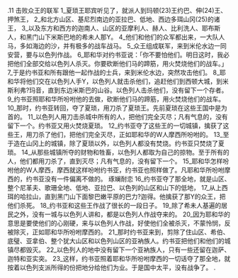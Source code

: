 .11 
击败众王的联军 
1_夏琐王耶宾听见了，就派人到玛顿(23)王约巴、伸(24)王、押煞王， 2_和北方山区、基尼烈南边的亚拉巴、低地、西边多珥山冈(25)的诸王， 3_以及东方和西方的迦南人、山区的亚摩利人、赫人、比利洗人、耶布斯人，和黑门山下米斯巴地的希未人那Y。 4_他们和他们的众军都出来，一大队人马，多如海边的沙，并有极多的战车战马。 5_众王组成联军，来到米伦水边一同安营，要与以色列作战。 
6_耶和华对约书亚说：「你不要怕他们。明日这时，我必把他们全部交给以色列人杀灭。你要砍断他们马的蹄筋，用火焚烧他们的战车。」 7_于是约书亚和所有跟他一起作战的士兵，来到米伦水边，突然攻击他们。 8_耶和华将他们交在以色列人手Y，以色列人就击杀他们，追赶他们到西顿大城，到米斯利弗?玛音，直到东边米斯巴的山谷。以色列人击杀他们，没有留下一个存者。 9_约书亚照耶和华所吩咐他的去做，砍断他们马的蹄筋，用火焚烧他们的战车。 
10_那时，约书亚转回，夺了夏琐，用刀杀了夏琐王。先前夏琐在这些王国中是为首的。 11_以色列人用刀击杀城中所有的人，把他们完全灭尽；凡有气息的，没有留下一个。约书亚又用火焚烧夏琐。 12_约书亚夺了这些王的一切城镇，擒获了这些王，用刀杀了他们，把他们完全灭尽，正如耶和华的W人摩西所吩咐的。 13_至于造在山冈上的城镇，除了夏琐以外，以色列人都没有焚烧。约书亚只焚烧了夏琐。 14_从那些城镇所夺的财物和牲畜，以色列人都取为自己的掠物。至于所有的人，他们都用刀杀了，直到灭尽；凡有气息的，没有留下一个。 15_耶和华怎样吩咐他的W人摩西，摩西就这样吩咐约书亚，约书亚也照样做了。凡耶和华所吩咐摩西的，约书亚没有一件偏离不做的。 
琢斓耐恋 
16_约书亚夺了那全地，就是山区、整个尼革夫、歌珊全地、低地、亚拉巴、以色列的山区和山下的低地， 17_从上西珥的哈拉山，直到黑门山下面黎巴嫩平原的巴力?迦得。他擒获了那Y的众王，把他们杀死。 18_约书亚和这些王作战了很长的一段日子。 19_除了希未人基遍的居民之外，没有一城与以色列人讲和，都是以色列人作战夺来的。 20_因为耶和华的意思是要使他们的心刚硬，来与以色列人作战，好使他们全被杀灭，不蒙怜悯，反被除灭，正如耶和华所吩咐摩西的。 
21_那时约书亚来到，剪除了住山区、希伯、底璧、亚拿伯、整个犹大山区和以色列山区的亚衲族人。约书亚把他们和他们的城镇尽都毁灭。 22_以色列人的地中没有留下一个亚衲族人，只有一些还留在迦萨、迦特和亚实突。 23_这样，约书亚照着耶和华所吩咐摩西的一切话夺了那全地，就按着以色列支派所得的份把地分给他们为业。于是国中太平，没有战争了。 
.